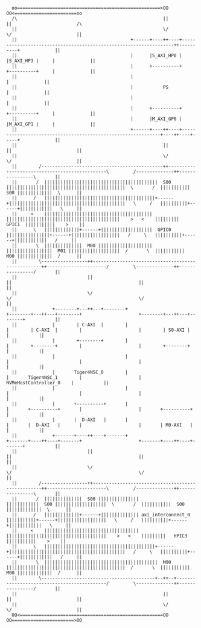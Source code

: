 



      oo=====================================================>OO                                                                        OO<=======================oo
      /\                                                      ||                                                                        ||                        /\
      ||                                                      \/                                                                        \/                        ||
      ||                                          +------+----++----+-------------------------------------------------------------------++----------+             ||
      ||                                          |      |S_AXI_HP0 |                                                              |S_AXI_HP3 |     |             ||
      ||                                          |      +----------+                                                              +----------+     |             ||
      ||                                          |                                                                                                 |             ||
      ||                                          |           PS                                                                                    |             ||
      ||                                          |                                                                                                 |             ||
      ||                                          |      +----------+                                                              +----------+     |             ||
      ||                                          |      |M_AXI_GP0 |                                                              |M_AXI_GP1 |     |             ||
      ||                                          +------+----++----+--------------------------------------------------------------+----++----+-----+             ||
      ||                                                      ||                                                                        ||                        ||
      ||                                                      \/                                                                        \/                        ||
      ||        /---------------------------------------------++-----------------------------------------------\         /--------------++----------------\       ||
      ||       /  ||||||||||||||||||||||||||||||||||||||||||  S00 ||||||||||||||||||||||||||||||||||||||||||||  \       /  |||||||||||  S00 |||||||||||||  \      ||
      ||      /   |||||||||||||||||||||||||||||||||||||||||+------+|||||||||||||||||||||||||||||||||||||||||||   \     /   ||||||||||+------+||||||||||||   \     ||
      ||     <    ||||||||||||||||||||||||||||||||||||||||          ||||||||||||||||||||||||||||||||||||||||||    >   <    |||||||||   GPIC1  |||||||||||    >    ||
      ||      \   |||||||||||||+------+|||||||||||||||||||  GPIC0   ||||||||||||||||+------+||||||||||||||||||   /     \   ||||||||||+------+||||||||||||   /     ||
      ||       \  ||||||||||||||  M00 ||||||||||||||||||||          |||||||||||||||||  M01 |||||||||||||||||||  /       \  |||||||||||  M00 |||||||||||||  /      ||
      ||        \-----------------++---------------------------------------------------++----------------------/         \--------------++----------------/       ||
      ||                          ||                                                   ||                                               ||                        ||
      ||                          \/                                                   \/                                               \/                        ||
      ||             +--------+---++---+--------+                         +--------+---++---+--------+                     +--------+---++---+--------+           ||
      ||             |        | C-AXI  |        |                         |        | C-AXI  |        |                     |        | S0-AXI |        |           ||
      ||             |        +--------+        |                         |        +--------+        |                     |        +--------+        |           ||
      ||             |                          |                         |                          |                     |                          |           ||
      ||             |       Tiger4NSC_0        |                         |       Tiger4NSC_1        |                     |  NVMeHostController_0    |           ||
      ||             |                          |                         |                          |                     |                          |           ||
      ||             |       +----------+       |                         |       +----------+       |                     |       +----------+       |           ||
      ||             |       |  D-AXI   |       |                         |       |  D-AXI   |       |                     |       | M0-AXI   |       |           ||
      ||             +-------+----++----+-------+                         +-------+----++----+-------+                     +-------+----++----+-------+           ||
      ||                          ||                                                   ||                                               ||                        ||
      ||                          \/                                                   \/                                               \/                        ||
      ||        /-----------------++---------------------------------------------------++----------------------\         /--------------++----------------\       ||
      ||       /  ||||||||||||||  S00 |||||||||||||||                    ||||||||||||  S00 |||||||||||||||||||  \       /  |||||||||||  S00 |||||||||||||  \      ||
      ||      /   |||||||||||||+------+|||||||||||||| axi_interconnect_0 |||||||||||+------+||||||||||||||||||   \     /   ||||||||||+------+||||||||||||   \     ||
      ||     <    |||||||||||||||||||||||||||||||||||                    |||||||||||||||||||||||||||||||||||||    >   <    |||||||||   HPIC3  |||||||||||    >    ||
      ||      \   |||||||||||||||||||||||||||||||||||||||||+------+|||||||||||||||||||||||||||||||||||||||||||   /     \   ||||||||||+------+||||||||||||   /     ||
      ||       \  ||||||||||||||||||||||||||||||||||||||||||  M00 ||||||||||||||||||||||||||||||||||||||||||||  /       \  |||||||||||  M00 |||||||||||||  /      ||
      ||        \------------------------------------------+--++--+--------------------------------------------/         \--------------++----------------/       ||
      ||                                                      ||                                                                        ||                        ||                        
      ||                                                      \/                                                                        \/                        ||                        
      OO<=====================================================OO                                                                        OO=======================>OO





